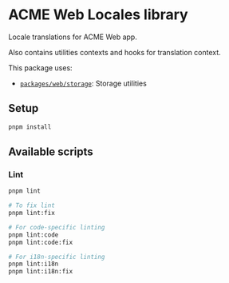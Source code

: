 # ACME Web Locales library

Locale translations for ACME Web app.

Also contains utilities contexts and hooks for translation context.

This package uses:

- [`packages/web/storage`](../storage): Storage utilities

## Setup

```bash
pnpm install
```

## Available scripts

### Lint

```bash
pnpm lint

# To fix lint
pnpm lint:fix

# For code-specific linting
pnpm lint:code
pnpm lint:code:fix

# For i18n-specific linting
pnpm lint:i18n
pnpm lint:i18n:fix
```
